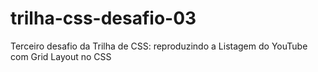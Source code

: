 # trilha-css-desafio-03
Terceiro desafio da Trilha de CSS:  reproduzindo a Listagem do YouTube com Grid Layout no CSS
